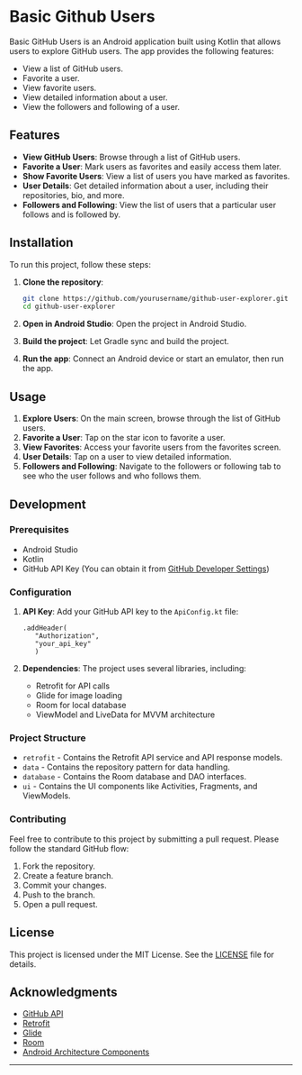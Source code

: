 
# Basic Github Users

Basic GitHub Users is an Android application built using Kotlin that allows users to explore GitHub users. The app provides the following features:
- View a list of GitHub users.
- Favorite a user.
- View favorite users.
- View detailed information about a user.
- View the followers and following of a user.

## Features

- **View GitHub Users**: Browse through a list of GitHub users.
- **Favorite a User**: Mark users as favorites and easily access them later.
- **Show Favorite Users**: View a list of users you have marked as favorites.
- **User Details**: Get detailed information about a user, including their repositories, bio, and more.
- **Followers and Following**: View the list of users that a particular user follows and is followed by.

## Installation

To run this project, follow these steps:

1. **Clone the repository**:
   ```bash
   git clone https://github.com/yourusername/github-user-explorer.git
   cd github-user-explorer
   ```

2. **Open in Android Studio**: Open the project in Android Studio.

3. **Build the project**: Let Gradle sync and build the project.

4. **Run the app**: Connect an Android device or start an emulator, then run the app.

## Usage

1. **Explore Users**: On the main screen, browse through the list of GitHub users.
2. **Favorite a User**: Tap on the star icon to favorite a user.
3. **View Favorites**: Access your favorite users from the favorites screen.
4. **User Details**: Tap on a user to view detailed information.
5. **Followers and Following**: Navigate to the followers or following tab to see who the user follows and who follows them.

## Development

### Prerequisites

- Android Studio
- Kotlin
- GitHub API Key (You can obtain it from [GitHub Developer Settings](https://github.com/settings/developers))

### Configuration

1. **API Key**: Add your GitHub API key to the `ApiConfig.kt` file:
   ```properties
   .addHeader(
      "Authorization",
      "your_api_key"
      )
   ```

2. **Dependencies**: The project uses several libraries, including:
   - Retrofit for API calls
   - Glide for image loading
   - Room for local database
   - ViewModel and LiveData for MVVM architecture

### Project Structure

- `retrofit` - Contains the Retrofit API service and API response models.
- `data` - Contains the repository pattern for data handling.
- `database` - Contains the Room database and DAO interfaces.
- `ui` - Contains the UI components like Activities, Fragments, and ViewModels.

### Contributing

Feel free to contribute to this project by submitting a pull request. Please follow the standard GitHub flow:
1. Fork the repository.
2. Create a feature branch.
3. Commit your changes.
4. Push to the branch.
5. Open a pull request.

## License

This project is licensed under the MIT License. See the [LICENSE](LICENSE) file for details.

## Acknowledgments

- [GitHub API](https://developer.github.com/v3/)
- [Retrofit](https://square.github.io/retrofit/)
- [Glide](https://github.com/bumptech/glide)
- [Room](https://developer.android.com/training/data-storage/room)
- [Android Architecture Components](https://developer.android.com/topic/libraries/architecture)

---
